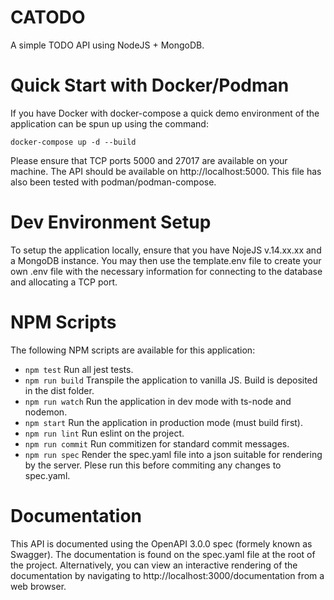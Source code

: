 # CATODO

A simple TODO API using NodeJS + MongoDB.

# Quick Start with Docker/Podman

If you have Docker with docker-compose a quick demo environment of the
application can be spun up using the command:

```
docker-compose up -d --build
```

Please ensure that TCP ports 5000 and 27017 are available on your machine.
The API should be available on http://localhost:5000. This file has also been
tested with podman/podman-compose.

# Dev Environment Setup

To setup the application locally, ensure that you have NojeJS v.14.xx.xx and a
MongoDB instance. You may then use the template.env file to create your own
.env file with the necessary information for connecting to the database and
allocating a TCP port.

# NPM Scripts

The following NPM scripts are available for this application:

  - `npm test` Run all jest tests.
  - `npm run build` Transpile the application to vanilla JS. Build is deposited in the dist folder.
  - `npm run watch` Run the application in dev mode with ts-node and nodemon.
  - `npm start` Run the application in production mode (must build first).
  - `npm run lint` Run eslint on the project.
  - `npm run commit` Run commitizen for standard commit messages.
  - `npm run spec` Render the spec.yaml file into a json suitable for rendering by the server. Plese run this before commiting any changes to spec.yaml.

# Documentation

This API is documented using the OpenAPI 3.0.0 spec (formely known as Swagger).
The documentation is found on the spec.yaml file at the root of the project.
Alternatively, you can view an interactive rendering of the documentation by
navigating to http://localhost:3000/documentation from a web browser.
